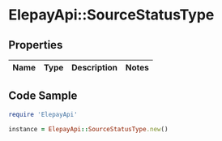 # ElepayApi::SourceStatusType

## Properties

Name | Type | Description | Notes
------------ | ------------- | ------------- | -------------

## Code Sample

```ruby
require 'ElepayApi'

instance = ElepayApi::SourceStatusType.new()
```


